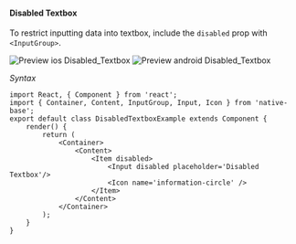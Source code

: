 #### Disabled Textbox

To restrict inputting data into textbox, include the <code>disabled</code> prop with <code>&lt;InputGroup></code>.

![Preview ios Disabled_Textbox](https://github.com/GeekyAnts/NativeBase-KitchenSink/raw/master/screenshots/ios/disabledInput.png)
![Preview android Disabled_Textbox](https://github.com/GeekyAnts/NativeBase-KitchenSink/raw/master/screenshots/android/disabledInput.png)

*Syntax*
<pre class="line-numbers"><code class="language-jsx">import React, { Component } from 'react';
import { Container, Content, InputGroup, Input, Icon } from 'native-base';
export default class DisabledTextboxExample extends Component {
    render() {
        return (
            &lt;Container>
                &lt;Content>
                    &lt;Item disabled>
                        &lt;Input disabled placeholder='Disabled Textbox'/>
                        &lt;Icon name='information-circle' />
                    &lt;/Item>
                &lt;/Content>
            &lt;/Container>
        );
    }
}</code></pre><br />

